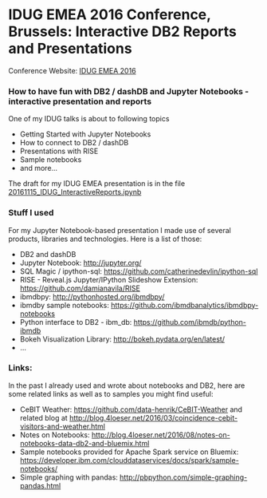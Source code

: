 # IDUG EMEA 2016 Conference, Brussels: Interactive DB2 Reports and Presentations
Conference Website: [IDUG EMEA 2016](http://www.idug.org/p/cm/ld/fid=862)

### How to have fun with DB2 / dashDB and Jupyter Notebooks - interactive presentation and reports
One of my IDUG talks is about to following topics
   * Getting Started with Jupyter Notebooks
   * How to connect to DB2 / dashDB
   * Presentations with RISE
   * Sample notebooks
   * and more...

The draft for my IDUG EMEA presentation is in the file [20161115_IDUG_InteractiveReports.ipynb](https://github.com/data-henrik/idug2016_interactive_db2_reports/blob/master/20161115_IDUG_InteractiveReports.ipynb)

### Stuff I used
For my Jupyter Notebook-based presentation I made use of several products, libraries and technologies. Here is a list of those:
* DB2 and dashDB
* Jupyter Notebook: http://jupyter.org/
* SQL Magic / ipython-sql: https://github.com/catherinedevlin/ipython-sql
* RISE - Reveal.js Jupyter/IPython Slideshow Extension: https://github.com/damianavila/RISE
* ibmdbpy: http://pythonhosted.org/ibmdbpy/
* ibmdby sample notebooks: https://github.com/ibmdbanalytics/ibmdbpy-notebooks
* Python interface to DB2 - ibm_db: https://github.com/ibmdb/python-ibmdb
* Bokeh Visualization Library: http://bokeh.pydata.org/en/latest/
* ...

### Links:
In the past I already used and wrote about notebooks and DB2, here are some related links as well as to samples you might find useful:
* CeBIT Weather: https://github.com/data-henrik/CeBIT-Weather and related blog at http://blog.4loeser.net/2016/03/coincidence-cebit-visitors-and-weather.html
* Notes on Notebooks: http://blog.4loeser.net/2016/08/notes-on-notebooks-data-db2-and-bluemix.html
* Sample notebooks provided for Apache Spark service on Bluemix: https://developer.ibm.com/clouddataservices/docs/spark/sample-notebooks/
* Simple graphing with pandas: http://pbpython.com/simple-graphing-pandas.html
